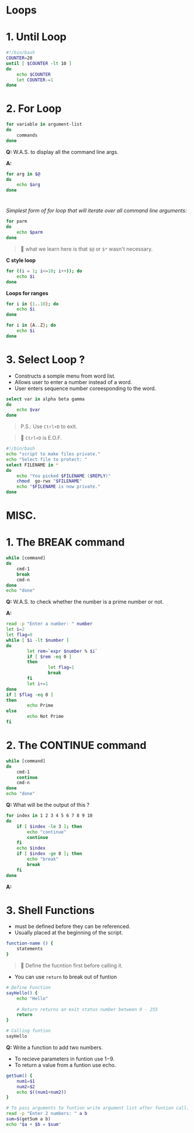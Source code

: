 # __Loops__
# 1. Until Loop
```bash
#!/bin/bash
COUNTER=20
until [ $COUNTER -lt 10 ]
do
    echo $COUNTER
    let COUNTER-=1
done
```
# 2. For Loop
```bash
for variable in argument-list
do
    commands
done
```
__Q:__ W.A.S. to display all the command line args.

__A:__
```bash
for arg in $@
do 
    echo $arg
done
```
#
_Simplest form  of for loop that will iterate over all command line arguments:_
```bash
for parm
do
    echo $parm
done
```
> :pushpin: what we learn here is that `$@` or `$*` wasn't necessary.

__C style loop__
```bash
for ((i = 1; i<=10; i++)); do
    echo $i
done
```
__Loops for ranges__
```bash
for i in {1..10}; do
    echo $i
done

for i in {A..Z}; do
    echo $i
done
```

# 3. Select Loop ?

* Constructs a somple menu from word list.
* Allows user to enter a number instead of a word.
* User enters sequence number coreesponding to the word.

```bash
select var in alpha beta gamma
do
    echo $var
done
```
>P.S.: Use `Ctrl+D` to exit. 

>:pushpin: `Ctrl+D` is E.O.F.

```bash
#!/bin/bash
echo "script to make files private."
echo "Select file to protect: "
select FILENAME in *
do
    echo "You picked $FILENAME ($REPLY)"
    chmod  go-rwx "$FILENAME"
    echo "$FILENAME is now private."
done
```
# __MISC.__
# 1. The BREAK command
```bash
while [command]
do
    cmd-1
    break
    cmd-n
done
echo "done"
```
__Q:__ W.A.S. to check whether the number is a prime number or not.

__A:__
```bash
read -p "Enter a number: " number
let i=2
let flag=0
while [ $i -lt $number ]
do
        let rem=`expr $number % $i`
        if [ $rem -eq 0 ]
        then
                let flag=1
                break
        fi
        let i+=1
done
if [ $flag -eq 0 ]
then
        echo Prime
else
        echo Not Prime
fi
```
# 2. The CONTINUE command
```bash
while [command]
do
    cmd-1
    continue
    cmd-n
done
echo "done"
```
__Q:__ What will be the output of this ?
```bash
for index in 1 2 3 4 5 6 7 8 9 10
do
    if [ $index -le 3 ]; then
        echo "continue"
        continue
    fi
    echo $index
    if [ $index -ge 8 ]; then
        echo "break"
        break
    fi
done
```
__A:__
# 3. Shell Functions
* must be defined before they can be referenced.
* Usually placed at the beginning of the script.
```bash
function-name () {
    statements
}
```
>:pushpin: Define the fucntion first before calling it.

* You can use ```return``` to break out of funtion

```bash
# Define Function
sayHello() {
    echo "Hello"
    
    # Return returns an exit status number between 0 - 255
    return
}

# Calling funtion
sayHello
```

__Q:__ Write a function to add two numbers.

* To recieve parameters in funtion use $1-$9.
* To return a value from a funtion use echo.
```bash
getSum() {
    num1=$1
    num2=$2
    echo $((num1+num2))
}

# To pass arguments to funtion write argument list after funtion call.
read -p "Enter 2 numbers: " a b
sum=$(getSum a b)
echo "$a + $b = $sum"
```
